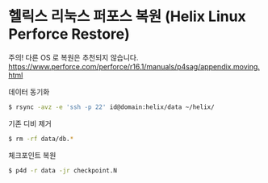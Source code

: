 
# 헬릭스 리눅스 퍼포스 복원 (Helix Linux Perforce Restore)

주의! 다른 OS 로 복원은 추천되지 않습니다.
<https://www.perforce.com/perforce/r16.1/manuals/p4sag/appendix.moving.html>

데이터 동기화

```bash
$ rsync -avz -e 'ssh -p 22' id@domain:helix/data ~/helix/
```

기존 디비 제거

```bash
$ rm -rf data/db.*
```

체크포인트 복원

```bash
$ p4d -r data -jr checkpoint.N
```
